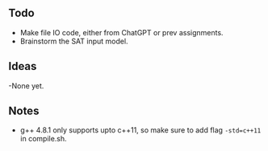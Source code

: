 ## Todo

- Make file IO code, either from ChatGPT or prev assignments.
- Brainstorm the SAT input model.

## Ideas

-None yet.

## Notes

- g++ 4.8.1 only supports upto c++11, so make sure to add flag `-std=c++11` in compile.sh.
